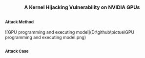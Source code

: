 <!-- 标题 -->
# <center><font size=3> A Kernel Hijacking Vulnerability on NVIDIA GPUs</font></center>

## <font size=2> Attack Method </font>

![GPU programming and executing model](D:\github\pictue\GPU programming and executing model.png)

## <font size=2> Attack Case </font>






<!-- cd /D/github/gpu_kernel_hijack -->
<!-- git add . -->
<!-- git commit -m "Initial commit" -->
<!-- git push origin main -->

<!-- ctrl+k v -->


